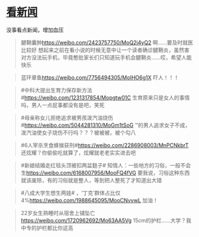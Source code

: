 # [看新闻](https://github.com/noteMay/blog/issues/25)

没事看点新闻，增加血压

> 腱鞘囊肿<https://weibo.com/2423757750/MoQ2j4yQ2>
啊……要及时就医比较好
想起来之前在看小说的时候无意中让一个读者确诊腱鞘炎，虽然害对方没法玩手机，毕竟憨批家长们只知道玩手机会腱鞘炎……哎，希望人能快乐

> 蓝环章鱼<https://weibo.com/7756494305/MoIHO6g1X>
吓人！！！

> #中科大提出生育力保存新方法#<https://weibo.com/1231317854/Mopgtw01C>
生育原来只是女人的事情吗，男人一点屁事都没有是吧，笑死

> #母亲称女儿拒绝追求被男孩泼汽油烧伤#<https://weibo.com/5044281310/MoGm1tSoG>
™的男人追求女子不成，泼汽油使女子烧伤不行吗？？？被被被，被个勾八

> #6人宰杀烹食蜂猴获刑#<https://weibo.com/2286908003/MnPCNkbrT>
还炫耀？你偷偷吃就算了，炫耀就老老实实进去吧

> #新娘结婚走红毯头顶被扣两盆麸子# 知情人：一些地方的习俗，一般不会生<https://weibo.com/6168007956/MooFQ4fVG>
要我说，习俗这种东西就该废除，有的习俗就是整人，等到把人整死了才知道出大错

> #八成大学生想生两娃# ，‘丁克’群体占比仅4%<https://weibo.com/1988645095/MooCNvvwL>
加油！

> 22岁女生熟睡时从宿舍上铺坠亡<https://weibo.com/1720962692/Mo63AA5Vg>
15cm的护栏……大学？我中专的护栏都比你这高